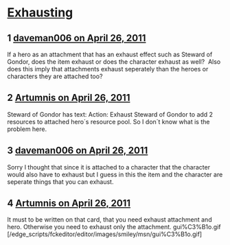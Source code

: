 # [Exhausting](https://community.fantasyflightgames.com/topic/45796-exhausting/)

## 1 [daveman006 on April 26, 2011](https://community.fantasyflightgames.com/topic/45796-exhausting/?do=findComment&comment=459110)

If a hero as an attachment that has an exhaust effect such as Steward of Gondor, does the item exhaust or does the character exhaust as well?  Also does this imply that attachments exhaust seperately than the heroes or characters they are attached too?

## 2 [Artumnis on April 26, 2011](https://community.fantasyflightgames.com/topic/45796-exhausting/?do=findComment&comment=459130)

Steward of Gondor has text: Action: Exhaust Steward of Gondor to add 2 resources to attached hero´s resource pool. So I don´t know what is the problem here.

## 3 [daveman006 on April 26, 2011](https://community.fantasyflightgames.com/topic/45796-exhausting/?do=findComment&comment=459134)

Sorry I thought that since it is attached to a character that the character would also have to exhaust but I guess in this the item and the character are seperate things that you can exhaust.

## 4 [Artumnis on April 26, 2011](https://community.fantasyflightgames.com/topic/45796-exhausting/?do=findComment&comment=459137)

It must to be written on that card, that you need exhaust attachment and hero. Otherwise you need to exhaust only the attachment. gui%C3%B1o.gif [/edge_scripts/fckeditor/editor/images/smiley/msn/gui%C3%B1o.gif]

